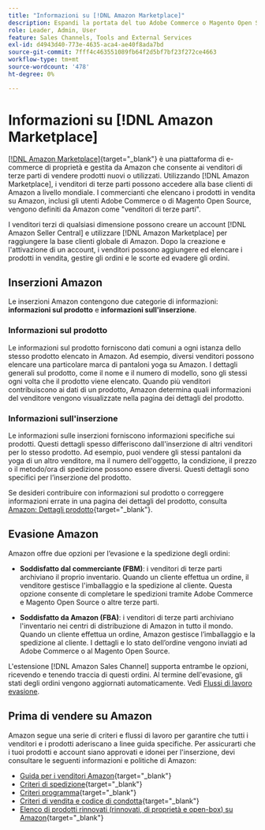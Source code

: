 ```yaml
---
title: "Informazioni su [!DNL Amazon Marketplace]"
description: Espandi la portata del tuo Adobe Commerce o Magento Open Source Store sfruttando il catalogo dei prodotti come voci nel Marketplace Amazon.
role: Leader, Admin, User
feature: Sales Channels, Tools and External Services
exl-id: d4943d40-773e-4635-aca4-ae40f8ada7bd
source-git-commit: 7fff4c463551089fb64f2d5bf7bf23f272ce4663
workflow-type: tm+mt
source-wordcount: '478'
ht-degree: 0%

---
```


# Informazioni su [!DNL Amazon Marketplace]

[[!DNL Amazon Marketplace]](https://sell.amazon.com/){target="_blank"} è una piattaforma di e-commerce di proprietà e gestita da Amazon che consente ai venditori di terze parti di vendere prodotti nuovi o utilizzati. Utilizzando [!DNL Amazon Marketplace], i venditori di terze parti possono accedere alla base clienti di Amazon a livello mondiale. I commercianti che elencano i prodotti in vendita su Amazon, inclusi gli utenti Adobe Commerce o di Magento Open Source, vengono definiti da Amazon come &quot;venditori di terze parti&quot;.

I venditori terzi di qualsiasi dimensione possono creare un account [!DNL Amazon Seller Central] e utilizzare [!DNL Amazon Marketplace] per raggiungere la base clienti globale di Amazon. Dopo la creazione e l&#39;attivazione di un account, i venditori possono aggiungere ed elencare i prodotti in vendita, gestire gli ordini e le scorte ed evadere gli ordini.

## Inserzioni Amazon

Le inserzioni Amazon contengono due categorie di informazioni: **informazioni sul prodotto** e **informazioni sull&#39;inserzione**.

### Informazioni sul prodotto

Le informazioni sul prodotto forniscono dati comuni a ogni istanza dello stesso prodotto elencato in Amazon. Ad esempio, diversi venditori possono elencare una particolare marca di pantaloni yoga su Amazon. I dettagli generali sul prodotto, come il nome e il numero di modello, sono gli stessi ogni volta che il prodotto viene elencato. Quando più venditori contribuiscono ai dati di un prodotto, Amazon determina quali informazioni del venditore vengono visualizzate nella pagina dei dettagli del prodotto.

### Informazioni sull&#39;inserzione

Le informazioni sulle inserzioni forniscono informazioni specifiche sui prodotti. Questi dettagli spesso differiscono dall&#39;inserzione di altri venditori per lo stesso prodotto. Ad esempio, puoi vendere gli stessi pantaloni da yoga di un altro venditore, ma il numero dell&#39;oggetto, la condizione, il prezzo o il metodo/ora di spedizione possono essere diversi. Questi dettagli sono specifici per l’inserzione del prodotto.

Se desideri contribuire con informazioni sul prodotto o correggere informazioni errate in una pagina dei dettagli del prodotto, consulta [Amazon: Dettagli prodotto](https://sellercentral.amazon.com/gp/help/external/200335450){target="_blank"}.

## Evasione Amazon

Amazon offre due opzioni per l’evasione e la spedizione degli ordini:

- **Soddisfatto dal commerciante (FBM)**: i venditori di terze parti archiviano il proprio inventario. Quando un cliente effettua un ordine, il venditore gestisce l&#39;imballaggio e la spedizione al cliente. Questa opzione consente di completare le spedizioni tramite Adobe Commerce e Magento Open Source o altre terze parti.

- **Soddisfatto da Amazon (FBA)**: i venditori di terze parti archiviano l&#39;inventario nei centri di distribuzione di Amazon in tutto il mondo. Quando un cliente effettua un ordine, Amazon gestisce l’imballaggio e la spedizione al cliente. I dettagli e lo stato dell’ordine vengono inviati ad Adobe Commerce o al Magento Open Source.

L&#39;estensione [!DNL Amazon Sales Channel] supporta entrambe le opzioni, ricevendo e tenendo traccia di questi ordini. Al termine dell&#39;evasione, gli stati degli ordini vengono aggiornati automaticamente. Vedi [Flussi di lavoro evasione](./fulfillment-workflows.md).

## Prima di vendere su Amazon

Amazon segue una serie di criteri e flussi di lavoro per garantire che tutti i venditori e i prodotti aderiscano a linee guida specifiche. Per assicurarti che i tuoi prodotti e account siano approvati e idonei per l&#39;inserzione, devi consultare le seguenti informazioni e politiche di Amazon:

- [Guida per i venditori Amazon](https://sellercentral.amazon.com/gp/help/external/help-page.html?itemID=2&amp;language=en_US/){target="_blank"}
- [Criteri di spedizione](https://sellercentral.amazon.com/gp/help/external/201901620?language=en-US){target="_blank"}
- [Criteri programma](https://sellercentral.amazon.com/gp/help/external/521?language=en-US){target="_blank"}
- [Criteri di vendita e codice di condotta](https://sellercentral.amazon.com/gp/help/external/1801?language=en-US){target="_blank"}
- [Elenco di prodotti rinnovati (rinnovati, di proprietà e open-box) su Amazon](https://sell.amazon.com/programs/renewed){target="_blank"}
